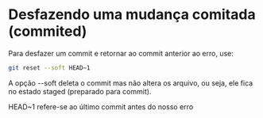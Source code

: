 Desfazendo uma mudança comitada (commited)
=========================================

Para desfazer um commit e retornar ao commit anterior ao erro, use:

```sh
git reset --soft HEAD~1
```

A opção --soft deleta o commit mas não altera os arquivo, ou seja, ele fica no estado staged (preparado para commit).

HEAD~1 refere-se ao último commit antes do nosso erro
